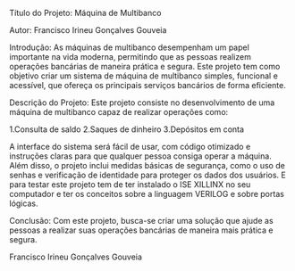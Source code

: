 Título do Projeto:
Máquina de Multibanco

Autor:
Francisco Irineu Gonçalves Gouveia

Introdução:
As máquinas de multibanco desempenham um papel importante na vida moderna, permitindo que as pessoas realizem operações bancárias de maneira prática e segura. Este projeto tem como objetivo criar um sistema de máquina de multibanco simples, funcional e acessível, que ofereça os principais serviços bancários de forma eficiente.

Descrição do Projeto:
Este projeto consiste no desenvolvimento de uma máquina de multibanco capaz de realizar operações como:

1.Consulta de saldo
2.Saques de dinheiro
3.Depósitos em conta


A interface do sistema será fácil de usar, com código otimizado e instruções claras para que qualquer pessoa consiga operar a máquina. Além disso, o projeto inclui medidas básicas de segurança, como o uso de senhas e verificação de identidade para proteger os dados dos usuários.
E para testar este projeto tem de ter instalado o ISE XILLINX no seu computador e ter os conceitos sobre a linguagem VERILOG e sobre portas lógicas.



Conclusão:
Com este projeto, busca-se criar uma solução que ajude as pessoas a realizar suas operações bancárias de maneira mais prática e segura.

Francisco Irineu Gonçalves Gouveia
